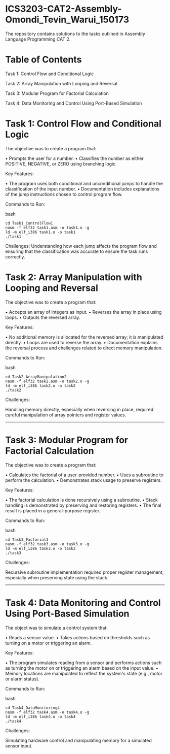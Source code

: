 # ICS3203-CAT2-Assembly-Omondi_Tevin_Warui_150173
The repository contains solutions to the tasks outlined in Assembly Language Programming CAT 2. 

# Table of Contents
Task 1: Control Flow and Conditional Logic

Task 2: Array Manipulation with Looping and Reversal

Task 3: Modular Program for Factorial Calculation

Task 4: Data Monitoring and Control Using Port-Based Simulation

# Task 1: Control Flow and Conditional Logic

The objective was to create a program that:

•	Prompts the user for a number.
•	Classifies the number as either POSITIVE, NEGATIVE, or ZERO using branching logic.

Key Features:

•	The program uses both conditional and unconditional jumps to handle the classification of the input number.
•	Documentation includes explanations of the jump instructions chosen to control program flow.

Commands to Run:

bash
```
cd Task1_ControlFlow1
nasm -f elf32 task1.asm -o task1.o -g
ld -m elf_i386 task1.o -o task1
./task1
```

Challenges:
Understanding how each jump affects the program flow and ensuring that the classification was accurate to ensure the task runs correctly.


# Task 2: Array Manipulation with Looping and Reversal 

The objective was to create a program that:

•	Accepts an array of integers as input.
•	Reverses the array in place using loops.
•	Outputs the reversed array.

Key Features:

•	No additional memory is allocated for the reversed array; it is manipulated directly.
•	Loops are used to reverse the array.
•	Documentation explains the reversal process and challenges related to direct memory manipulation.

Commands to Run:

bash
```
cd Task2_ArrayManipulation2
nasm -f elf32 task2.asm -o task2.o -g
ld -m elf_i386 task2.o -o task2
./task2
```

Challenges:

Handling memory directly, especially when reversing in place, required careful manipulation of array pointers and register values.
________________________________________

# Task 3: Modular Program for Factorial Calculation 

The objective was to create a program that:

•	Calculates the factorial of a user-provided number.
•	Uses a subroutine to perform the calculation.
•	Demonstrates stack usage to preserve registers.

Key Features:

•	The factorial calculation is done recursively using a subroutine.
•	Stack handling is demonstrated by preserving and restoring registers.
•	The final result is placed in a general-purpose register.

Commands to Run:

bash
```
cd Task3_Factorial3
nasm -f elf32 task3.asm -o task3.o -g
ld -m elf_i386 task3.o -o task3
./task3
```

Challenges:

Recursive subroutine implementation required proper register management, especially when preserving state using the stack.
________________________________________

# Task 4: Data Monitoring and Control Using Port-Based Simulation 

The object was to simulate a control system that:

•	Reads a sensor value.
•	Takes actions based on thresholds such as turning on a motor or triggering an alarm.

Key Features:

•	The program simulates reading from a sensor and performs actions such as turning the motor on or triggering an alarm based on the input value.
•	Memory locations are manipulated to reflect the system's state (e.g., motor or alarm status).

Commands to Run:

bash
```
cd Task4_DataMonitoring4
nasm -f elf32 task4.asm -o task4.o -g
ld -m elf_i386 task4.o -o task4
./task4
```
Challenges:

Simulating hardware control and manipulating memory for a simulated sensor input.